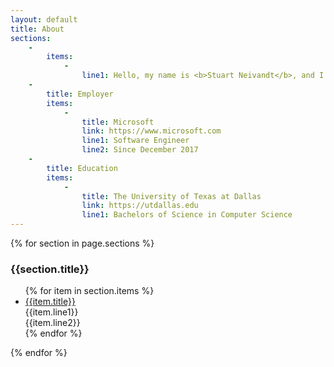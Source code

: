 ```yaml
---
layout: default
title: About
sections:
    -
        items:
            -
                line1: Hello, my name is <b>Stuart Neivandt</b>, and I live in Bellevue, Washington. I sometimes play and often enjoy listening to music. I currently work for Microsoft on role-based access control for Azure.
    -   
        title: Employer
        items: 
            -    
                title: Microsoft
                link: https://www.microsoft.com
                line1: Software Engineer
                line2: Since December 2017
    -
        title: Education
        items: 
            -
                title: The University of Texas at Dallas
                link: https://utdallas.edu
                line1: Bachelors of Science in Computer Science
---
```


{% for section in page.sections %}
<section role="region">
<h3 class="h3">{{section.title}}</h3>
<ul class="list-group pb-3">
{% for item in section.items %}
<li class="list-group-item">
    <a class="h5" href="{{item.link}}">{{item.title}}</a>
    <div>{{item.line1}}</div>
    <div>{{item.line2}}</div>
</li>
{% endfor %}
</ul>
</section>
{% endfor %}